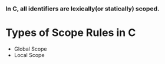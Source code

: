 ### In C, all identifiers are lexically(or statically) scoped.

# Types of Scope Rules in C
* Global Scope
* Local Scope